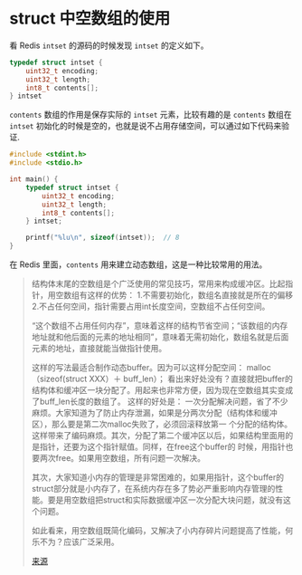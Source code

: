 # struct 中空数组的使用

看 Redis `intset` 的源码的时候发现 `intset` 的定义如下。

```c
typedef struct intset {
    uint32_t encoding;
    uint32_t length;
    int8_t contents[];
} intset
```

 `contents` 数组的作用是保存实际的 `intset` 元素，比较有趣的是 `contents` 数组在 `intset` 初始化的时候是空的，也就是说不占用存储空间，可以通过如下代码来验证.

```c
#include <stdint.h>
#include <stdio.h>

int main() {
    typedef struct intset {
        uint32_t encoding;
        uint32_t length;
        int8_t contents[];
    } intset;

    printf("%lu\n", sizeof(intset));  // 8
}
```

在 Redis 里面，`contents` 用来建立动态数组，这是一种比较常用的用法。

> 结构体末尾的空数组是个广泛使用的常见技巧，常用来构成缓冲区。比起指针，用空数组有这样的优势：
>  1.不需要初始化，数组名直接就是所在的偏移
>  2.不占任何空间，指针需要占用int长度空间，空数组不占任何空间。
>
>  “这个数组不占用任何内存”，意味着这样的结构节省空间；“该数组的内存地址就和他后面的元素的地址相同”，意味着无需初始化，数组名就是后面元素的地址，直接就能当做指针使用。
>
>  这样的写法最适合制作动态buffer。因为可以这样分配空间：
>  malloc（sizeof(struct XXX）＋ buff_len）；
>  看出来好处没有？直接就把buffer的结构体和缓冲区一块分配了。用起来也非常方便，因为现在空数组其实变成了buff_len长度的数组了。
>  这样的好处是：
>  一次分配解决问题，省了不少麻烦。大家知道为了防止内存泄漏，如果是分两次分配（结构体和缓冲区），那么要是第二次malloc失败了，必须回滚释放第一 个分配的结构体。这样带来了编码麻烦。其次，分配了第二个缓冲区以后，如果结构里面用的是指针，还要为这个指针赋值。同样，在free这个buffer的 时候，用指针也要两次free。如果用空数组，所有问题一次解决。
>
>  其次，大家知道小内存的管理是非常困难的，如果用指针，这个buffer的struct部分就是小内存了，在系统内存在多了势必严重影响内存管理的性能。要是用空数组把struct和实际数据缓冲区一次分配大块问题，就没有这个问题。
>
>  如此看来，用空数组既简化编码，又解决了小内存碎片问题提高了性能，何乐不为？应该广泛采用。
>
> [来源](http://blog.chinaunix.net/uid-9718353-id-1998040.html)